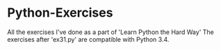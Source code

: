 Python-Exercises
================

All the exercises I've done as a part of 'Learn Python the Hard Way'
The exercises after 'ex31.py' are compatible with Python 3.4. 
